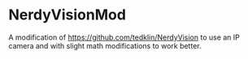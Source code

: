 # NerdyVisionMod
A modification of https://github.com/tedklin/NerdyVision to use an IP camera and with slight math modifications to work better.
